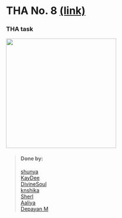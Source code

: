# THA No. 8 [(link)](https://100dayscss.com/?dayIndex=46)

### THA task
<img src = "https://cdn.discordapp.com/attachments/838394192324591646/854815714179416124/tha8.jpg" height = 300px width = 300px ></img>
<br>

> #### Done by:
>  [shunya](https://github.com/suresh26601/devsnest_THAs/tree/master/THA_Day_8)<br>
>  [KayDee](https://github.com/kaydee0502/devsnest-frontend/tree/master/THA%208/css46) <br>
>  [DivineSoul](https://github.com/CodeBlooded-RahulMaurya/Devsnest-WebDev/tree/main/Day-08-CSS-Challenge46) <br>
>  [knshika](https://github.com/knshika/Devsnest-frontend/tree/main/Day%208%20puzzle-box)<br>
>  [Sherl](https://github.com/aayushi221/Devsnest-Frontend/tree/main/DAY-8)<br>
>  [Aaliya](https://github.com/Aaliya7516/DevsNest/tree/main/Web%20Development/Day-8-JS5-Grids)<br>
>  [Depayan M](https://github.com/DepayanMondal/Devsnest-Frontend/tree/main/100_days_css_challange46)<br>
